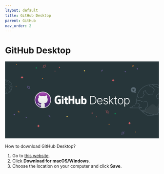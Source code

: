 ```yaml
---
layout: default
title: GitHub Desktop
parent: GitHub
nav_order: 2
---
```

 
# GitHub Desktop  
![GitHubDesktop](/assets/images/ghdesktop.png) 

How to download GitHub Desktop?  

1.	Go to [this website](https://desktop.github.com/ ).
2.	Click **Download for macOS/Windows**.
3.	Choose the location on your computer and click **Save**.
